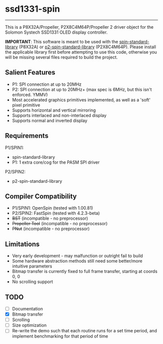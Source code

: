 # ssd1331-spin
--------------

This is a P8X32A/Propeller, P2X8C4M64P/Propeller 2 driver object for the Solomon Systech SSD1331 OLED display controller.

**IMPORTANT**: This software is meant to be used with the [spin-standard-library](https://github.com/avsa242/spin-standard-library) (P8X32A) or [p2-spin-standard-library](https://github.com/avsa242/p2-spin-standard-library) (P2X8C4M64P). Please install the applicable library first before attempting to use this code, otherwise you will be missing several files required to build the project.

## Salient Features

* P1: SPI connection at up to 20MHz
* P2: SPI connection at up to 20MHz+ (max spec is 6MHz, but this isn't enforced. YMMV)
* Most accelerated graphics primitives implemented, as well as a 'soft' pixel primitive
* Supports horizontal and vertical mirroring
* Supports interlaced and non-interlaced display
* Supports normal and inverted display

## Requirements

P1/SPIN1:
* spin-standard-library
* P1: 1 extra core/cog for the PASM SPI driver

P2/SPIN2:
* p2-spin-standard-library

## Compiler Compatibility

* P1/SPIN1: OpenSpin (tested with 1.00.81)
* P2/SPIN2: FastSpin (tested with 4.2.3-beta)
* ~~BST~~ (incompatible - no preprocessor)
* ~~Propeller Tool~~ (incompatible - no preprocessor)
* ~~PNut~~ (incompatible - no preprocessor)

## Limitations

* Very early development - may malfunction or outright fail to build
* Some hardware abstraction methods still need some better/more intuitive parameters
* Bitmap transfer is currently fixed to full frame transfer, starting at coords 0, 0
* No scrolling support

## TODO

- [ ] Documentation
- [x] Bitmap transfer
- [ ] Scrolling
- [ ] Size optimization
- [ ] Re-write the demo such that each routine runs for a set time period, and implement benchmarking for that period of time
